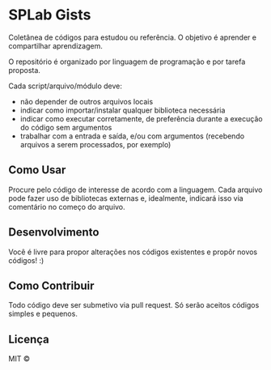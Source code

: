 # SPLab Gists

Coletânea de códigos para estudou ou referência. O objetivo é aprender e compartilhar aprendizagem.

O repositório é organizado por linguagem de programação e por tarefa proposta.

Cada script/arquivo/módulo deve:

* não depender de outros arquivos locais
* indicar como importar/instalar qualquer biblioteca necessária
* indicar como executar corretamente, de preferência durante a execução do código sem argumentos
* trabalhar com a entrada e saída, e/ou com argumentos (recebendo arquivos a serem processados, por exemplo)

## Como Usar

Procure pelo código de interesse de acordo com a linguagem. Cada arquivo pode fazer uso de bibliotecas externas e, idealmente, indicará isso via comentário no começo do arquivo.

## Desenvolvimento

Você é livre para propor alterações nos códigos existentes e propôr novos códigos! :)

## Como Contribuir

Todo código deve ser submetivo via pull request. Só serão aceitos códigos simples e pequenos.

## Licença

MIT ©